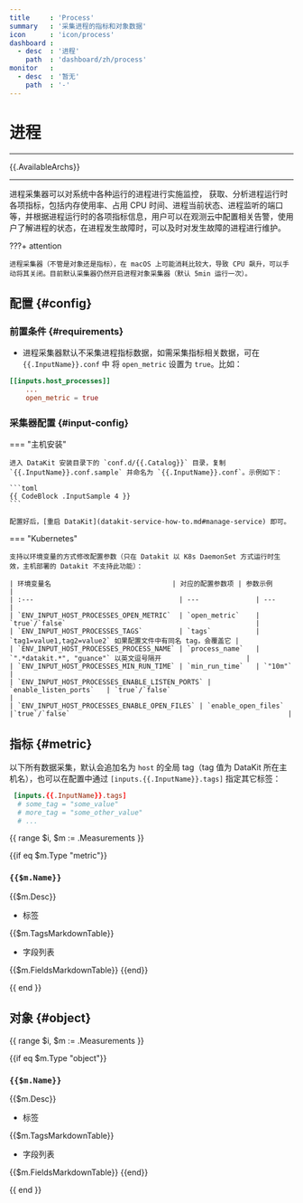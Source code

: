 ```yaml
---
title     : 'Process'
summary   : '采集进程的指标和对象数据'
icon      : 'icon/process'
dashboard :
  - desc  : '进程'
    path  : 'dashboard/zh/process'
monitor   :
  - desc  : '暂无'
    path  : '-'
---
```


<!-- markdownlint-disable MD025 -->
# 进程
<!-- markdownlint-enable -->

---

{{.AvailableArchs}}

---

进程采集器可以对系统中各种运行的进程进行实施监控， 获取、分析进程运行时各项指标，包括内存使用率、占用 CPU 时间、进程当前状态、进程监听的端口等，并根据进程运行时的各项指标信息，用户可以在观测云中配置相关告警，使用户了解进程的状态，在进程发生故障时，可以及时对发生故障的进程进行维护。

<!-- markdownlint-disable MD046 -->

???+ attention

    进程采集器（不管是对象还是指标），在 macOS 上可能消耗比较大，导致 CPU 飙升，可以手动将其关闭。目前默认采集器仍然开启进程对象采集器（默认 5min 运行一次）。

<!-- markdownlint-enable -->

## 配置 {#config}

### 前置条件 {#requirements}

- 进程采集器默认不采集进程指标数据，如需采集指标相关数据，可在 `{{.InputName}}.conf` 中 将 `open_metric` 设置为 `true`。比如：

```toml
[[inputs.host_processes]]
    ...
    open_metric = true
```

### 采集器配置 {#input-config}

<!-- markdownlint-disable MD046 -->

=== "主机安装"

    进入 DataKit 安装目录下的 `conf.d/{{.Catalog}}` 目录，复制 `{{.InputName}}.conf.sample` 并命名为 `{{.InputName}}.conf`。示例如下：

    ```toml
    {{ CodeBlock .InputSample 4 }}
    ```

    配置好后，[重启 DataKit](datakit-service-how-to.md#manage-service) 即可。

=== "Kubernetes"

    支持以环境变量的方式修改配置参数（只在 Datakit 以 K8s DaemonSet 方式运行时生效，主机部署的 Datakit 不支持此功能）：

    | 环境变量名                              | 对应的配置参数项 | 参数示例                                                     |
    | :---                                    | ---              | ---                                                          |
    | `ENV_INPUT_HOST_PROCESSES_OPEN_METRIC`  | `open_metric`    | `true`/`false`                                               |
    | `ENV_INPUT_HOST_PROCESSES_TAGS`         | `tags`           | `tag1=value1,tag2=value2` 如果配置文件中有同名 tag，会覆盖它 |
    | `ENV_INPUT_HOST_PROCESSES_PROCESS_NAME` | `process_name`   | `".*datakit.*", "guance"` 以英文逗号隔开                     |
    | `ENV_INPUT_HOST_PROCESSES_MIN_RUN_TIME` | `min_run_time`   | `"10m"`                                                      |
    | `ENV_INPUT_HOST_PROCESSES_ENABLE_LISTEN_PORTS` | `enable_listen_ports`   | `true`/`false`                                                     |
    | `ENV_INPUT_HOST_PROCESSES_ENABLE_OPEN_FILES` | `enable_open_files`   |`true`/`false`                                                      |

<!-- markdownlint-enable -->

## 指标 {#metric}

以下所有数据采集，默认会追加名为 `host` 的全局 tag（tag 值为 DataKit 所在主机名），也可以在配置中通过 `[inputs.{{.InputName}}.tags]` 指定其它标签：

```toml
 [inputs.{{.InputName}}.tags]
  # some_tag = "some_value"
  # more_tag = "some_other_value"
  # ...
```

<!-- markdownlint-disable MD024 -->

{{ range $i, $m := .Measurements }}

{{if eq $m.Type "metric"}}

### `{{$m.Name}}`

{{$m.Desc}}

- 标签

{{$m.TagsMarkdownTable}}

- 字段列表

{{$m.FieldsMarkdownTable}}
{{end}}

{{ end }}

## 对象 {#object}

{{ range $i, $m := .Measurements }}

{{if eq $m.Type "object"}}

### `{{$m.Name}}`

{{$m.Desc}}

- 标签

{{$m.TagsMarkdownTable}}

- 字段列表

{{$m.FieldsMarkdownTable}}
{{end}}

{{ end }}

<!-- markdownlint-enable -->
